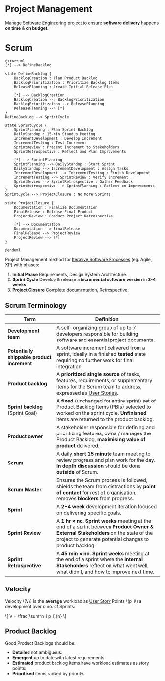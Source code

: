 # Project Management

Manage [Software Engineering](../index.md) project to ensure **software delivery** happens **on time** & **on budget**.

# Scrum

```plantuml
@startuml
[*] --> DefineBacklog

state DefineBacklog {
    BacklogCreation : Plan Product Backlog
    BacklogPrioritization : Prioritize Backlog Items
    ReleasePlanning : Create Initial Release Plan

    [*] --> BacklogCreation
    BacklogCreation --> BacklogPrioritization
    BacklogPrioritization --> ReleasePlanning
    ReleasePlanning --> [*]
}
DefineBacklog --> SprintCycle

state SprintCycle {
    SprintPlanning : Plan Sprint Backlog
    DailyStandup : 15-min Standup Meeting
    IncrementDevelopment : Develop Increment
    IncrementTesting : Test Increment
    SprintReview : Present Increment to Stakeholders
    SprintRetrospective : Reflect and Plan Improvements

    [*] --> SprintPlanning
    SprintPlanning --> DailyStandup : Start Sprint
    DailyStandup --> IncrementDevelopment : Assign Tasks
    IncrementDevelopment --> IncrementTesting : Finish Development
    IncrementTesting --> SprintReview : Verify Increment
    SprintReview --> SprintRetrospective : Gather Feedback
    SprintRetrospective --> SprintPlanning : Reflect on Improvements
}
SprintCycle --> ProjectClosure : No More Sprints

state ProjectClosure {
    Documentation : Finalize Documentation
    FinalRelease : Release Final Product
    ProjectReview : Conduct Project Retrospective

    [*] --> Documentation
    Documentation --> FinalRelease
    FinalRelease --> ProjectReview
    ProjectReview --> [*]
}

@enduml
```

Project Management method for [Iterative Software Processes](./introduction.md#agile) (eg. Agile, XP) with phases:

1. **Initial Phase** Requirements, Design System Architecture.
2. **Sprint Cycle** Develop & release a **incremental software version** in **2-4 weeks**.
3. **Project Closure** Complete documentation, Retrospective.

## Scrum Terminology

| Term                                        | Definition                                                                                                                                                                                   |
| ------------------------------------------- | -------------------------------------------------------------------------------------------------------------------------------------------------------------------------------------------- |
| **Development team**                        | A self-organizing group of up to 7 developers responsible for building software and essential project documents.                                                                             |
| **Potentially shippable product increment** | A software increment delivered from a sprint, ideally in a finished **tested** state requiring no further work for final integration.                                                        |
| **Product backlog**                         | A **prioritized single source** of tasks, features, requirements, or supplementary items for the Scrum team to address, expressed as [User Stories](./agile.md#user-stories).                |
| **Sprint backlog** (Sprint Goal)            | A **fixed** (unchanged for entire sprint) set of Product Backlog Items (PBIs) selected to worked on the sprint cycle. **Unfinished** items are returned to the product backlog.              |
| **Product owner**                           | A stakeholder responsible for defining and prioritizing features, owns / manages the Product Backlog, **maximising value of product** delivered.                                             |
| **Scrum**                                   | A daily **short 15 minute** team meeting to review progress and plan work for the day. **In depth discussion** should be done **outside** of Scrum.                                          |
| **Scrum Master**                            | Ensures the Scrum process is followed, shields the team from distractions by **point of contact** for rest of organisation, removes **blockers** from progress.                              |
| **Sprint**                                  | A **2-4 week** development iteration focused on delivering specific goals.                                                                                                                   |
| **Sprint Review**                           | A **1 hr × no. Sprint weeks** meeting at the end of a sprint between **Product Owner & External Stakeholders** on the state of the project to generate potential changes to product backlog. |
| **Sprint Retrospective**                    | A **45 min × no. Sprint weeks** meeting at the end of a sprint where the **Internal Stakeholders** reflect on what went well, what didn’t, and how to improve next time.                     |

## Velocity

Velocity \\(V\\) is the **average** workload as [User Story](./agile.md#user-stories) Points \\(p_i\\) a development over $n$ no. of Sprints:

\\\[
V = \\frac{\\sum^n_i p_i}{n}
\\\]

## Product Backlog

Good Product Backlogs should be:

- **Detailed** not ambiguous.
- **Emergent** up to date with latest requirements.
- **Estimated** product backlog items have workload estimates as story points.
- **Prioritised** items ranked by priority.
